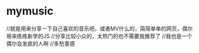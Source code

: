 # mymusic
//就是用来分享一下自己喜欢的音乐吧，或者MV什么的，简简单单的网页，偶尔用来练练新学的JS
//分享比较小众的，太热门的也不需要我推荐了
//我也是一个偶尔会发疯的人啊
//多愁善感
